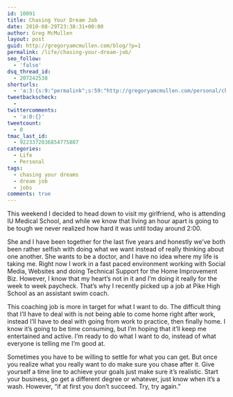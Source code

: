 ```yaml
---
id: 10091
title: Chasing Your Dream Job
date: 2010-08-29T23:38:31+00:00
author: Greg McMullen
layout: post
guid: http://gregoryamcmullen.com/blog/?p=1
permalink: /life/chasing-your-dream-job/
seo_follow:
  - 'false'
dsq_thread_id:
  - 207242538
shorturls:
  - 'a:3:{s:9:"permalink";s:59:"http://gregoryamcmullen.com/personal/chasing-your-dream-job";s:7:"tinyurl";s:26:"http://tinyurl.com/4y3f72p";s:4:"isgd";s:19:"http://is.gd/nSZkdB";}'
tweetbackscheck:
  - 
twittercomments:
  - 'a:0:{}'
tweetcount:
  - 0
tmac_last_id:
  - 9223372036854775807
categories:
  - Life
  - Personal
tags:
  - chasing your dreams
  - dream job
  - jobs
comments: true
---
```

This weekend I decided to head down to visit my girlfriend, who is attending IU Medical School, and while we know that living an hour apart is going to be tough we never realized how hard it was until today around 2:00.

She and I have been together for the last five years and honestly we&#8217;ve both been rather selfish with doing what we want instead of really thinking about one another. She wants to be a doctor, and I have no idea where my life is taking me. Right now I work in a fast paced environment working with Social Media, Websites and doing Technical Support for the Home Improvement Biz. However, I know that my heart&#8217;s not in it and I&#8217;m doing it really for the week to week paycheck. That&#8217;s why I recently picked up a job at Pike High School as an assistant swim coach.

This coaching job is more in target for what I want to do. The difficult thing that I&#8217;ll have to deal with is not being able to come home right after work, instead I&#8217;ll have to deal with going from work to practice, then finally home. I know it&#8217;s going to be time consuming, but I&#8217;m hoping that it&#8217;ll keep me entertained and active. I&#8217;m ready to do what I want to do, instead of what everyone is telling me I&#8217;m good at.

Sometimes you have to be willing to settle for what you can get. But once you realize what you really want to do make sure you chase after it. Give yourself a time line to achieve your goals just make sure it&#8217;s realistic. Start your business, go get a different degree or whatever, just know when it&#8217;s a wash. However, &#8220;if at first you don&#8217;t succeed. Try, try again.&#8221;
